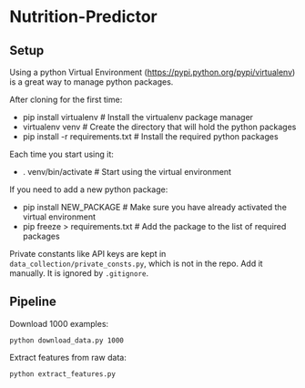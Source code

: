 Nutrition-Predictor
===================

Setup
-----

Using a python Virtual Environment (https://pypi.python.org/pypi/virtualenv) is a great way to manage python packages.

After cloning for the first time:
- pip install virtualenv # Install the virtualenv package manager
- virtualenv venv # Create the directory that will hold the python packages
- pip install -r requirements.txt # Install the required python packages

Each time you start using it:
- . venv/bin/activate # Start using the virtual environment

If you need to add a new python package:
- pip install NEW_PACKAGE # Make sure you have already activated the virtual environment
- pip freeze > requirements.txt # Add the package to the list of required packages

Private constants like API keys are kept in `data_collection/private_consts.py`, which is not in the repo. Add it manually. It is ignored by `.gitignore`.

Pipeline
--------

Download 1000 examples:

`python download_data.py 1000`

Extract features from raw data:

`python extract_features.py`
